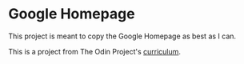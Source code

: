 # Google Homepage

This project is meant to copy the Google Homepage as best as I can.

This is a project from The Odin Project's [curriculum](http://www.theodinproject.com/courses/web-development-101/lessons/html-css).
